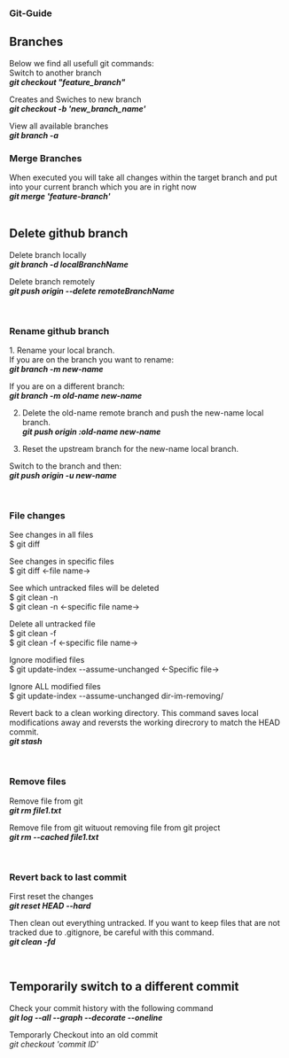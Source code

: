 <h3 class="subsubTitleSection">Git-Guide</h3>

<h2 class="subsubTitleSection">Branches</h2>
Below we find all usefull git commands: <br>
Switch to another branch <br>
<b><i>git checkout "feature_branch"</i></b> <br>

Creates and Swiches to new branch <br>
<b><i>git checkout -b 'new_branch_name'</i></b> <br>

View all available branches <br>
<b><i>git branch -a</i></b><br>

<h3>Merge Branches</h3>
When executed you will take all changes within the target branch and put into your current branch which you are in right now <br>
<b><i>git merge 'feature-branch'</i></b><br>

<br>
<h2 class="subsubTitleSection">Delete github branch</h2>
Delete branch locally <br>
<b><i>git branch -d localBranchName</i></b><br>

Delete branch remotely <br>
<b><i>git push origin --delete remoteBranchName</i></b><br>

<br>
<h3 class="subsubTitleSection">Rename github branch</h3>
1. Rename your local branch. <br>
If you are on the branch you want to rename: <br>
<b><i>git branch -m new-name </i></b><br>

If you are on a different branch: <br>
<b><i>git branch -m old-name new-name</i></b><br>

2. Delete the old-name remote branch and push the new-name local branch. <br>
<b><i>git push origin :old-name new-name</i></b><br>

3. Reset the upstream branch for the new-name local branch. <br>

Switch to the branch and then:<br>
<b><i>git push origin -u new-name </i></b><br>

<br>
<h3 class="subsubTitleSection">File changes </h3>
See changes in all files <br>
$ git diff<br>

See changes in specific files <br>
$ git diff <-file name-><br>

See which untracked files will be deleted <br>
$ git clean -n <br>
$ git clean -n <-specific file name-><br>

Delete all untracked file<br>
$ git clean -f <br>
$ git clean -f <-specific file name-><br>

Ignore modified files <br>
$ git update-index --assume-unchanged <-Specific file-><br>

Ignore ALL modified files <br>
$ git update-index --assume-unchanged dir-im-removing/<br>

Revert back to a clean working directory. This command saves local modifications away and reversts the working direcrory to match the HEAD commit. <br>
<b><i>git stash</i></b><br>

<br>
<h3 class="subsubTitleSection">Remove files </h3>
Remove file from git <br>
<b><i>git rm file1.txt</i></b><br>

Remove file from git wituout removing file from git project <br>
<b><i>git rm --cached file1.txt</i></b><br>


<br>
<h3 class="subsubTitleSection">Revert back to last commit</h3>
First reset the changes <br>
<b><i>git reset HEAD --hard</i></b><br>

Then clean out everything untracked. If you want to keep files that are not tracked due to .gitignore, be careful with this command. <br>
<b><i>git clean -fd</i></b><br>

<br>

<h2 class="subsubTitleSection">Temporarily switch to a different commit </h2>
Check your commit history with the following command <br>
<b><i> git log --all --graph --decorate --oneline </i></b> <br>

Temporarly Checkout into an old commit  
<i> git checkout 'commit ID' </i>




